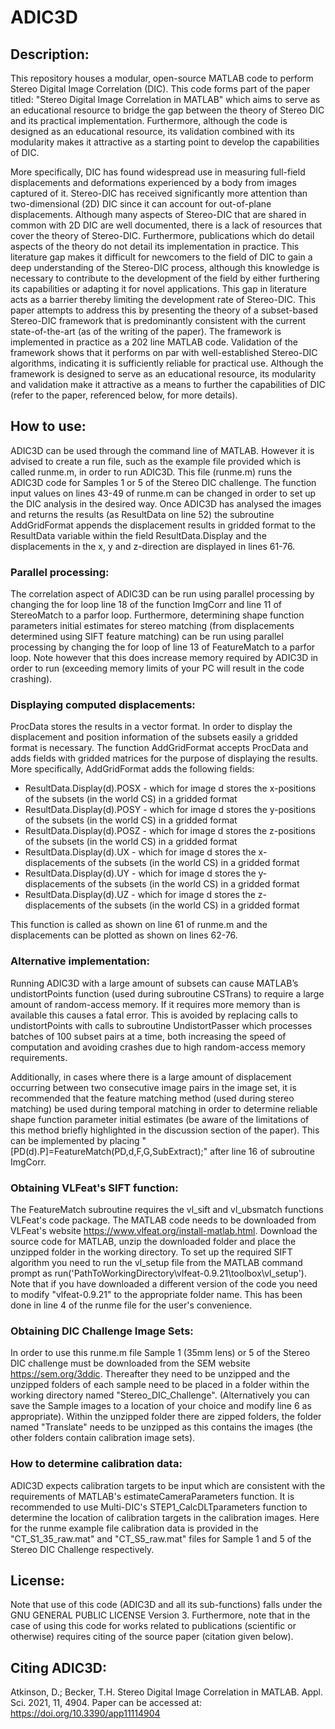 # ADIC3D

## Description:
This repository houses a modular, open-source MATLAB code to perform Stereo Digital Image Correlation (DIC). This code forms part of the paper titled: "Stereo Digital Image Correlation in MATLAB" which aims to serve as an educational resource to bridge the gap between the theory of Stereo DIC and its practical implementation. Furthermore, although the code is designed as an educational resource, its validation combined with its modularity makes it attractive as a starting point to develop the capabilities of DIC.

More specifically, DIC has found widespread use in measuring full-field displacements and deformations experienced by a body from images captured of it. Stereo-DIC has received significantly more attention than two-dimensional (2D) DIC since it can account for out-of-plane displacements. Although many aspects of Stereo-DIC that are shared in common with 2D DIC are well documented, there is a lack of resources that cover the theory of Stereo-DIC. Furthermore, publications which do detail aspects of the theory do not detail its implementation in practice. This literature gap makes it difficult for newcomers to the field of DIC to gain a deep understanding of the Stereo-DIC process, although this knowledge is necessary to contribute to the development of the field by either furthering its capabilities or adapting it for novel applications. This gap in literature acts as a barrier thereby limiting the development rate of Stereo-DIC. This paper attempts to address this by presenting the theory of a subset-based Stereo-DIC framework that is predominantly consistent with the current state-of-the-art (as of the writing of the paper). The framework is implemented in practice as a 202 line MATLAB code. Validation of the framework shows that it performs on par with well-established Stereo-DIC algorithms, indicating it is sufficiently reliable for practical use. Although the framework is designed to serve as an educational resource, its modularity and validation make it attractive as a means to further the capabilities of DIC (refer to the paper, referenced below, for more details). 

## How to use:
ADIC3D can be used through the command line of MATLAB. However it is advised to create a run file, such as the example file provided which is called runme.m, in order to run ADIC3D. This file (runme.m) runs the ADIC3D code for Samples 1 or 5 of the Stereo DIC challenge. The function input values on lines 43-49 of runme.m can be changed in order to set up the DIC analysis in the desired way. Once ADIC3D has analysed the images and returns the results (as ResultData on line 52) the subroutine AddGridFormat appends the displacement results in gridded format to the ResultData variable within the field ResultData.Display and the displacements in the x, y and z-direction are displayed in lines 61-76.

### Parallel processing:
The correlation aspect of ADIC3D can be run using parallel processing by changing the for loop line 18 of the function ImgCorr and line 11 of StereoMatch to a parfor loop. Furthermore, determining shape function parameters initial estimates for stereo matching (from displacements determined using SIFT feature matching) can be run using parallel processing by changing the for loop of line 13 of FeatureMatch to a parfor loop. Note however that this does increase memory required by ADIC3D in order to run (exceeding memory limits of your PC will result in the code crashing).

### Displaying computed displacements:
ProcData stores the results in a vector format. In order to display the displacement and position information of the subsets easily a gridded format is necessary. The function AddGridFormat accepts ProcData and adds fields with gridded matrices for the purpose of displaying the results. More specifically, AddGridFormat adds the following fields:
* ResultData.Display(d).POSX 	- which for image d stores the x-positions of the subsets (in the world CS) in a gridded format
* ResultData.Display(d).POSY 	- which for image d stores the y-positions of the subsets (in the world CS) in a gridded format
* ResultData.Display(d).POSZ 	- which for image d stores the z-positions of the subsets (in the world CS) in a gridded format
* ResultData.Display(d).UX 		- which for image d stores the x-displacements of the subsets (in the world CS) in a gridded format
* ResultData.Display(d).UY 		- which for image d stores the y-displacements of the subsets (in the world CS) in a gridded format
* ResultData.Display(d).UZ 		- which for image d stores the z-displacements of the subsets (in the world CS) in a gridded format

This function is called as shown on line 61 of runme.m and the displacements can be plotted as shown on lines 62-76.

### Alternative implementation:
Running ADIC3D with a large amount of subsets can cause MATLAB’s undistortPoints function (used during subroutine CSTrans) to require a large amount of random-access memory. If it requires more memory than is available this causes a fatal error. This is avoided by replacing calls to undistortPoints with calls to subroutine UndistortPasser which processes batches of 100 subset pairs at a time, both increasing the speed of computation and avoiding crashes due to high random-access memory requirements.

Additionally, in cases where there is a large amount of displacement occurring between two consecutive image pairs in the image set, it is recommended that the feature matching method (used during stereo matching) be used during temporal matching in order to determine reliable shape function parameter initial estimates (be aware of the limitations of this method briefly highlighted in the discussion section of the paper). This can be implemented by placing "[PD(d).P]=FeatureMatch(PD,d,F,G,SubExtract);" after line 16 of subroutine ImgCorr.

### Obtaining VLFeat's SIFT function:
The FeatureMatch subroutine requires the vl_sift and vl_ubsmatch functions VLFeat's code package. The MATLAB code needs to be downloaded from VLFeat's website https://www.vlfeat.org/install-matlab.html. Download the source code for MATLAB, unzip the downloaded folder and place the unzipped folder in the working directory. To set up the required SIFT algorithm you need to run the vl_setup file from the MATLAB command prompt as run('PathToWorkingDirectory\vlfeat-0.9.21\toolbox\vl_setup'). Note that if you have downloaded a different version of the code you need to modify "vlfeat-0.9.21" to the appropriate folder name. This has been done in line 4 of the runme file for the user's convenience.

### Obtaining DIC Challenge Image Sets:
In order to use this runme.m file Sample 1 (35mm lens) or 5 of the Stereo DIC challenge must be downloaded from the SEM website https://sem.org/3ddic. Thereafter they need to be unzipped and the unzipped folders of each sample need to be placed in a folder within the working directory named "Stereo_DIC_Challenge". (Alternatively you can save the Sample images to a location of your choice and modify line 6 as appropriate). Within the unzipped folder there are zipped folders, the folder named "Translate" needs to be unzipped as this contains the images (the other folders contain calibration image sets).

### How to determine calibration data:
ADIC3D expects calibration targets to be input which are consistent with the requirements of MATLAB's estimateCameraParameters function. It is recommended to use Multi-DIC's STEP1_CalcDLTparameters function to determine the location of calibration targets in the calibration images. Here for the runme example file calibration data is provided in the "CT_S1_35_raw.mat" and "CT_S5_raw.mat" files for Sample 1 and 5 of the Stereo DIC Challenge respectively.

## License:
Note that use of this code (ADIC3D and all its sub-functions) falls under the GNU GENERAL PUBLIC LICENSE Version 3. Furthermore, note that in the case of using this code for works related to publications (scientific or otherwise) requires citing of the source paper (citation given below).

## Citing ADIC3D:
Atkinson, D.; Becker, T.H. Stereo Digital Image Correlation in MATLAB. Appl. Sci. 2021, 11, 4904. 
Paper can be accessed at: https://doi.org/10.3390/app11114904